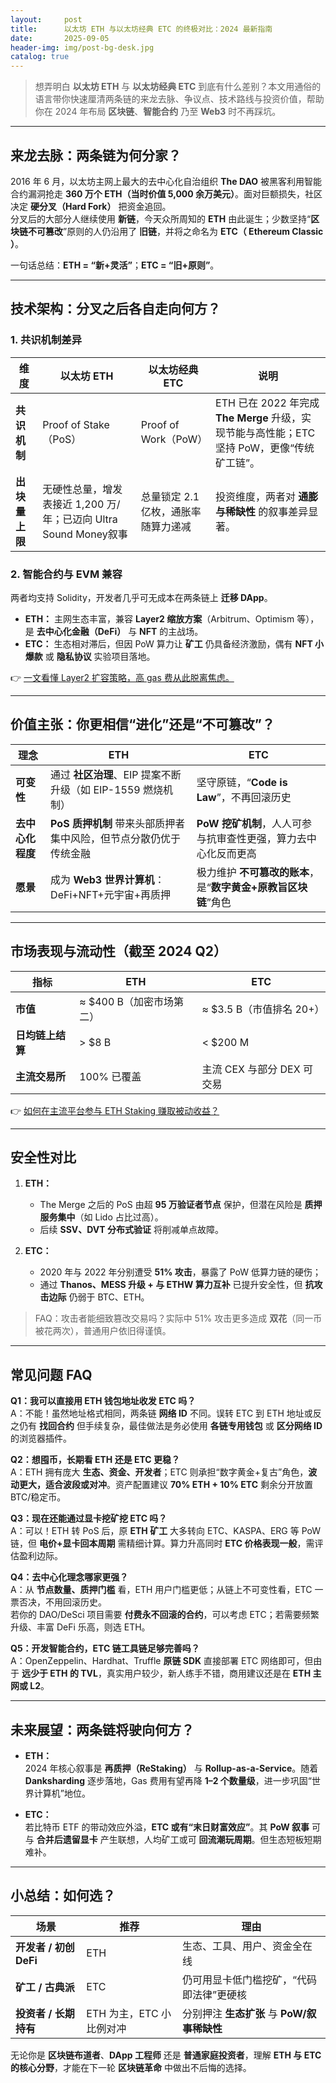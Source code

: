 ```yaml
---
layout:     post
title:      以太坊 ETH 与以太坊经典 ETC 的终极对比：2024 最新指南
date:       2025-09-05
header-img: img/post-bg-desk.jpg
catalog: true
---
```


> 想弄明白 **以太坊 ETH** 与 **以太坊经典 ETC** 到底有什么差别？本文用通俗的语言带你快速厘清两条链的来龙去脉、争议点、技术路线与投资价值，帮助你在 2024 年布局 **区块链**、**智能合约** 乃至 **Web3** 时不再踩坑。

---

## 来龙去脉：两条链为何分家？

2016 年 6 月，以太坊主网上最大的去中心化自治组织 **The DAO** 被黑客利用智能合约漏洞抢走 **360 万个 ETH（当时价值 5,000 余万美元）**。面对巨额损失，社区决定 **硬分叉（Hard Fork）** 把资金追回。  
分叉后的大部分人继续使用 **新链**，今天众所周知的 **ETH** 由此诞生；少数坚持“**区块链不可篡改**”原则的人仍沿用了 **旧链**，并将之命名为 **ETC（ Ethereum Classic ）**。

一句话总结：**ETH = “新+灵活”**；**ETC = “旧+原则”**。

---

## 技术架构：分叉之后各自走向何方？

### 1. 共识机制差异  
| 维度 | 以太坊 ETH | 以太坊经典 ETC | 说明 |  
|---|---|---|---|  
| **共识机制** | Proof of Stake（PoS） | Proof of Work（PoW） | ETH 已在 2022 年完成 **The Merge** 升级，实现节能与高性能；ETC 坚持 PoW，更像“传统矿工链”。 |  
| **出块量上限** | 无硬性总量，增发表接近 1,200 万/年；已迈向 Ultra Sound Money叙事 | 总量锁定 2.1 亿枚，通胀率随算力递减 | 投资维度，两者对 **通膨与稀缺性** 的叙事差异显著。 |

### 2. 智能合约与 EVM 兼容  
两者均支持 Solidity，开发者几乎可无成本在两条链上 **迁移 DApp**。  
- **ETH：** 主网生态丰富，兼容 **Layer2 缩放方案**（Arbitrum、Optimism 等），是 **去中心化金融（DeFi）** 与 **NFT** 的主战场。  
- **ETC：** 生态相对滞后，但因 PoW 算力让 **矿工** 仍具备经济激励，偶有 **NFT 小爆款** 或 **隐私协议** 实验项目落地。

👉 [一文看懂 Layer2 扩容策略，高 gas 费从此脱离焦虑。](https://okxdog.com/)

---

## 价值主张：你更相信“进化”还是“不可篡改”？

| 理念 | ETH | ETC |
|---|---|---|
| **可变性** | 通过 **社区治理**、EIP 提案不断升级（如 EIP-1559 燃烧机制） | 坚守原链，“**Code is Law**”，不再回滚历史 |
| **去中心化程度** | **PoS 质押机制** 带来头部质押者集中风险，但节点分散仍优于传统金融 | **PoW 挖矿机制**，人人可参与抗审查性更强，算力去中心化反而更高 |
| **愿景** | 成为 **Web3 世界计算机**：DeFi+NFT+元宇宙+再质押 | 极力维护 **不可篡改的账本**，是“**数字黄金+原教旨区块链**”角色 |

---

## 市场表现与流动性（截至 2024 Q2）

| 指标 | ETH | ETC |
|---|---|---|
| **市值** | ≈ $400 B（加密市场第二） | ≈ $3.5 B（市值排名 20+） |
| **日均链上结算** | > $8 B | < $200 M |
| **主流交易所** | 100% 已覆盖 | 主流 CEX 与部分 DEX 可交易 |

👉 [如何在主流平台参与 ETH Staking 赚取被动收益？](https://okxdog.com/)

---

## 安全性对比

1. **ETH：**  
   - The Merge 之后的 PoS 由超 **95 万验证者节点** 保护，但潜在风险是 **质押服务集中**（如 Lido 占比过高）。  
   - 后续 **SSV、DVT 分布式验证** 将削减单点故障。

2. **ETC：**  
   - 2020 年与 2022 年分别遭受 **51% 攻击**，暴露了 PoW 低算力链的硬伤；  
   - 通过 **Thanos、MESS 升级 + 与 ETHW 算力互补** 已提升安全性，但 **抗攻击边际** 仍弱于 BTC、ETH。

> FAQ：攻击者能细致篡改交易吗？实际中 51% 攻击更多造成 **双花**（同一币被花两次），普通用户依旧得谨慎。

---

## 常见问题 FAQ

**Q1：我可以直接用 ETH 钱包地址收发 ETC 吗？**  
A：不能！虽然地址格式相同，两条链 **网络 ID** 不同。误转 ETC 到 ETH 地址或反之仍有 **找回合约** 但手续复杂，最佳做法是务必使用 **各链专用钱包** 或 **区分网络 ID** 的浏览器插件。

**Q2：想囤币，长期看 ETH 还是 ETC 更稳？**  
A：ETH 拥有庞大 **生态、资金、开发者**；ETC 则承担“数字黄金+复古”角色，**波动更大，适合波段或对冲**。资产配置建议 **70% ETH + 10% ETC** 剩余分开放置 BTC/稳定币。

**Q3：现在还能通过显卡挖矿挖 ETC 吗？**  
A：可以！ETH 转 PoS 后，原 **ETH 矿工** 大多转向 ETC、KASPA、ERG 等 PoW 链，但 **电价+显卡回本周期** 需精细计算。算力升高同时 **ETC 价格表现一般**，需评估盈利边际。

**Q4：去中心化理念哪家更强？**  
A：从 **节点数量、质押门槛** 看，ETH 用户门槛更低；从链上不可变性看，ETC 一票否决，不用回滚历史。  
若你的 DAO/DeSci 项目需要 **付费永不回滚的合约**，可以考虑 ETC；若需要频繁升级、丰富 DeFi 乐高，则选 ETH。

**Q5：开发智能合约，ETC 链工具链足够完善吗？**  
A：OpenZeppelin、Hardhat、Truffle **原链 SDK** 直接部署 ETC 网络即可，但由于 **远少于 ETH 的 TVL**，真实用户较少，新人练手不错，商用建议还是在 **ETH 主网或 L2**。

---

## 未来展望：两条链将驶向何方？

- **ETH：**  
  2024 年核心叙事是 **再质押（ReStaking）** 与 **Rollup-as-a-Service**。随着 **Danksharding** 逐步落地，Gas 费用有望再降 **1–2 个数量级**，进一步巩固“世界计算机”地位。

- **ETC：**  
  若比特币 ETF 的带动效应外溢，**ETC 或有“末日财富效应”**。其 **PoW 叙事** 可与 **合并后遗留显卡** 产生联想，人均矿工或可 **回流潮玩周期**。但生态短板短期难补。

---

## 小总结：如何选？

| 场景 | 推荐 | 理由 |
|---|---|---|
| **开发者 / 初创 DeFi** | ETH | 生态、工具、用户、资金全在线 |
| **矿工 / 古典派** | ETC | 仍可用显卡低门槛挖矿，“代码即法律”更硬核 |
| **投资者 / 长期持有** | ETH 为主，ETC 小比例对冲 | 分别押注 **生态扩张** 与 **PoW/叙事稀缺性** |

无论你是 **区块链布道者**、**DApp 工程师** 还是 **普通家庭投资者**，理解 **ETH 与 ETC 的核心分野**，才能在下一轮 **区块链革命** 中做出不后悔的选择。